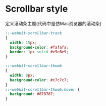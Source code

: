 # Scrollbar style

定义滚动条主题\(代码中是仿Mac浏览器的滚动条\)

```css
::-webkit-scrollbar-track
{
  width: 15px;
  background-color: #fafafa;
  border: 1px solid #e9e8e9;
}

::-webkit-scrollbar-thumb
{
  width: 8px;
  background-color: #c7c7c7;
}
::-webkit-scrollbar-thumb:hover {
  background: #878787;
}
```

